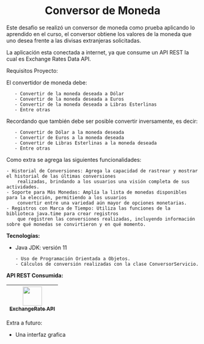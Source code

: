 <h1 align="center"> Conversor de Moneda </h1>

Este desafio se realizó un conversor de moneda como prueba aplicando lo aprendido en el curso, el conversor
obtiene los valores de la moneda que uno desea frente a las divisas extranjeras solicitadas.

La aplicación esta conectada a internet, ya que consume un API REST la cual es Exchange Rates Data API.

Requisitos Proyecto:

El convertidor de moneda debe:

       - Convertir de la moneda deseada a Dólar
       - Convertir de la moneda deseada a Euros
       - Convertir de la moneda deseada a Libras Esterlinas
       - Entre otras

Recordando que también debe ser posible convertir inversamente, es decir:

       - Convertir de Dólar a la moneda deseada
       - Convertir de Euros a la moneda deseada
       - Convertir de Libras Esterlinas a la moneda deseada
       - Entre otras

Como extra se agrega las siguientes funcionalidades:

    - Historial de Conversiones: Agrega la capacidad de rastrear y mostrar el historial de las últimas conversiones 
        realizadas, brindando a los usuarios una visión completa de sus actividades.
    - Soporte para Más Monedas: Amplía la lista de monedas disponibles para la elección, permitiendo a los usuarios 
        convertir entre una variedad aún mayor de opciones monetarias.
    - Registros con Marca de Tiempo: Utiliza las funciones de la biblioteca java.time para crear registros 
        que registren las conversiones realizadas, incluyendo información sobre qué monedas se convirtieron y en qué momento.

**Tecnologías:**

   - Java JDK: versión 11
     
         - Uso de Programación Orientada a Objetos.
         - Cálculos de conversión realizadas con la clase ConversorServicio.

**API REST Consumida:**

| [<img src="https://img.stackshare.io/stack/37303/default_657b34af1c7b9ea45750ae5720351d3735cf17d4.png" width=50><br><sub>ExchangeRate API</sub>](https://www.exchangerate-api.com/) |
| :---:


Extra a futuro:

  - Una interfaz grafica

